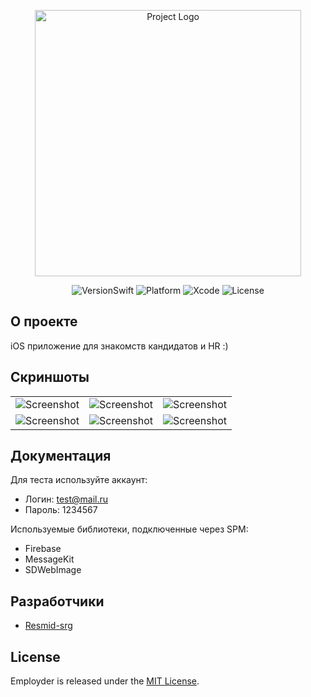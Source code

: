 
<p align="center">
      <img src="https://firebasestorage.googleapis.com/v0/b/employder.appspot.com/o/Logotip_E.svg?alt=media&token=09d25220-de8e-4a45-b647-de58cf85912a" alt="Project Logo" width="426">
</p>

<p align="center">
    <img src="https://img.shields.io/badge/Swift%20Compatibility-5.7%20%7C%205.6-orange" alt="VersionSwift">
    <img src="https://img.shields.io/badge/Platform%20Compatibility-iOS-blue" alt="Platform">
    <img src="https://img.shields.io/badge/Xcode-14-blue" alt="Xcode">
    <img src="https://img.shields.io/badge/License-MIT-brightgreen" alt="License">
</p>

## О проекте

iOS приложение для знакомств кандидатов и HR :)

## Скриншоты

<table>
<tr>
<td><img src="https://firebasestorage.googleapis.com/v0/b/employder.appspot.com/o/SS%20Employder%201.png?alt=media&token=0a0db25d-00bf-46e8-9882-2491ad721eff" alt="Screenshot"></td>
<td><img src="https://firebasestorage.googleapis.com/v0/b/employder.appspot.com/o/SS%20Employder%202.png?alt=media&token=81f8d746-34fb-4943-95be-f8cc722f9136" alt="Screenshot"></td>
<td><img src="https://firebasestorage.googleapis.com/v0/b/employder.appspot.com/o/SS%20Employder%203.png?alt=media&token=07e6e976-67da-469b-8a22-8c44fe7f2e64" alt="Screenshot"></tr>
</tr>
<tr>
<td><img src="https://firebasestorage.googleapis.com/v0/b/employder.appspot.com/o/SS%20Employder%204.png?alt=media&token=ab9c5528-46c7-48e6-8f39-e31d6e8bb931" alt="Screenshot"></td>
<td><img src="https://firebasestorage.googleapis.com/v0/b/employder.appspot.com/o/SS%20Employder%205.png?alt=media&token=021aaa99-c8bd-4b5a-81d9-a4ae1d17a534" alt="Screenshot"></td>
<td><img src="https://firebasestorage.googleapis.com/v0/b/employder.appspot.com/o/SS%20Employder%206.png?alt=media&token=f051021c-0a6a-4cb9-958f-0fc0680ee9e7" alt="Screenshot"></tr>
</tr>
</table>

## Документация

Для теста используйте аккаунт:
- Логин: test@mail.ru
- Пароль: 1234567

Используемые библиотеки, подключенные через SPM:
- Firebase
- MessageKit
- SDWebImage

## Разработчики

- [Resmid-srg](https://github.com/Resmid-srg)

## License

Employder is released under the [MIT License](https://github.com/Resmid-srg/Employder/blob/main/LICENSE.txt).
